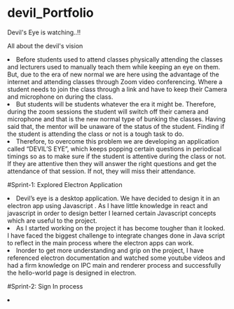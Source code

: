 # devil_Portfolio
Devil's Eye is watching..!!

All about the devil's vision
<li>Before students used to attend classes physically attending the classes and lecturers used to manually teach them while keeping an eye on them. But, due to the era of new normal we are here using the advantage of the internet and attending classes through Zoom video conferencing. Where a student needs to join the class through a link and have to keep their Camera and microphone on during the class. 
<li>But students will be students whatever the era it might be. Therefore, during the zoom sessions the student will switch off their camera and microphone and that is the new normal type of bunking the classes. Having said that, the mentor will be unaware of the status of the student. Finding if the student is attending the class or not is a tough task to do.
<li>Therefore, to overcome this problem we are developing an application called “DEVIL’S EYE”, which keeps popping certain questions in periodical timings so as to make sure if the student is attentive during the class or not. If they are attentive then they will answer the right questions and get the attendance of that session. If not, they will miss their attendance. 

#Sprint-1: Explored Electron Application
<li> Devil’s eye is a desktop application. We have decided to design it in an electron app using Javascript . As I have little knowledge in react and javascript in order to design better I learned certain Javascript concepts which are useful to the project. 
<li>As I started working on the project it has become tougher than it looked. I have faced the biggest challenge to integrate changes done in Java script to reflect in the main process where the electron apps can work.
<li>Inorder to get more understanding and grip on the project,  I have referenced electron documentation and watched some youtube videos and had a firm knowledge on IPC main and renderer process and successfully the hello-world page is designed in electron.

#Sprint-2: Sign In process
<li>

